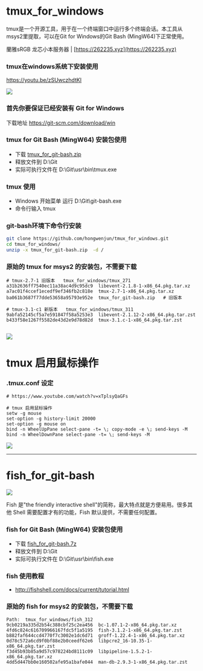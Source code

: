 # tmux_for_windows
tmux是一个开源工具，用于在一个终端窗口中运行多个终端会话。本工具从msys2里提取，可以在Git for Windows的Git Bash (MingW64)下正常使用。

蘭雅sRGB 龙芯小本服务器 | [https://262235.xyz](https://262235.xyz)

### tmux在windows系统下安装使用
https://youtu.be/zSUwczhdtKI

![](https://raw.githubusercontent.com/hongwenjun/tmux_for_windows/master/tmux_for_windows.gif)

### 首先你要保证已经安装有 Git for Windows
下载地址 https://git-scm.com/download/win

### tmux for Git Bash (MingW64) 安装包使用
- 下载  [tmux_for_git-bash.zip](https://github.com/hongwenjun/tmux_for_windows/raw/master/tmux_for_git-bash.zip)
- 释放文件到 D:\Git
- 实际可执行文件在 D:\Git\usr\bin\tmux.exe

### tmux 使用
- Windows 开始菜单 运行 D:\Git\git-bash.exe
- 命令行输入 tmux

### git-bash环境下命令行安装

```bash
git clone https://github.com/hongwenjun/tmux_for_windows.git
cd tmux_for_windows/
unzip -x tmux_for_git-bash.zip  -d /
```

### 原始的 tmux for msys2 的安装包，不需要下载
```
# tmux-2.7-1 旧版本   tmux_for_windows/tmux_271
a31b2636ff7540ec11a38ac4d9c95dc9  libevent-2.1.8-1-x86_64.pkg.tar.xz
a7ac01f4ccef1ecedf9ef346fb2c818e  tmux-2.7-1-x86_64.pkg.tar.xz
ba061b3687f77dde53658a95793e952e  tmux_for_git-bash.zip   # 旧版本

# tmux-3.1-c1 新版本   tmux_for_windows/tmux_311
9abfa52145cf5a7e591847f58a5253e3  libevent-2.1.12-2-x86_64.pkg.tar.zst
b433f58e1267f5582de43d2e9d78d82d  tmux-3.1.c-1-x86_64.pkg.tar.zst
  
```

![](https://raw.githubusercontent.com/hongwenjun/tmux_for_windows/master/tmux_for_windows.png)


# tmux 启用鼠标操作
###  .tmux.conf 设定
```
# https://www.youtube.com/watch?v=xTplsyQaGFs

# tmux 启用鼠标操作
setw -g mouse
set-option -g history-limit 20000
set-option -g mouse on
bind -n WheelUpPane select-pane -t= \; copy-mode -e \; send-keys -M
bind -n WheelDownPane select-pane -t= \; send-keys -M
```
![](https://raw.githubusercontent.com/hongwenjun/tmux_for_windows/master/tmux_mouse.gif)

------

# fish_for_git-bash
![](http://fishshell.com/assets/img/Terminal_Logo2_CRT_Flat.png)

Fish 是"the friendly interactive shell"的简称，最大特点就是方便易用。很多其他 Shell 需要配置才有的功能，Fish 默认提供，不需要任何配置。

### fish for Git Bash (MingW64) 安装包使用
- 下载  [fish_for_git-bash.7z](https://github.com/hongwenjun/tmux_for_windows/raw/master/fish_for_git-bash.7z)
- 释放文件到 D:\Git
- 实际可执行文件在 D:\Git\usr\bin\fish.exe


### fish 使用教程
- http://fishshell.com/docs/current/tutorial.html

### 原始的 fish for msys2 的安装包，不需要下载
```
Path:  tmux_for_windows/fish_312
9cb0219a335d2b54c388cbf25c2ea456  bc-1.07.1-2-x86_64.pkg.tar.xz
4fd6c824c616709966167fdc5f1a5195  fish-3.1.2-1-x86_64.pkg.tar.zst
b882faf644ccd4770f7c3002e1dc6d71  groff-1.22.4-1-x86_64.pkg.tar.xz
0d78c572a6cd9f0bf88e2b0ceedf62e6  libpcre2_16-10.35-1-x86_64.pkg.tar.zst
f3d45b93b85a9d57c978224bd8111c09  libpipeline-1.5.2-1-x86_64.pkg.tar.xz
4dd5d447bb0e160502afe95a1bafe044  man-db-2.9.3-1-x86_64.pkg.tar.zst

```
